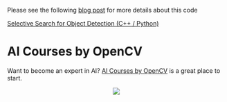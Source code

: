 Please see the following [blog post](https://www.learnopencv.com/selective-search-for-object-detection-cpp-python/) for more details about this code

[Selective Search for Object Detection (C++ / Python)](https://www.learnopencv.com/selective-search-for-object-detection-cpp-python/)


# AI Courses by OpenCV

Want to become an expert in AI? [AI Courses by OpenCV](https://opencv.org/courses/) is a great place to start. 

<a href="https://opencv.org/courses/">
<p align="center"> 
<img src="https://www.learnopencv.com/wp-content/uploads/2020/04/AI-Courses-By-OpenCV-Github.png">
</p>
</a>
